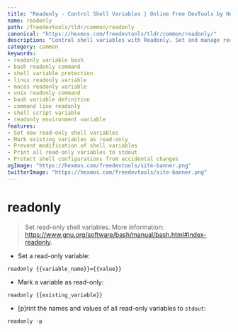 ```yaml
---
title: "Readonly - Control Shell Variables | Online Free DevTools by Hexmos"
name: readonly
path: /freedevtools/tldr/common/readonly
canonical: "https://hexmos.com/freedevtools/tldr/common/readonly/"
description: "Control shell variables with Readonly. Set and manage read-only shell variables to protect critical configurations. Free online tool, no registration required."
category: common
keywords:
- readonly variable bash
- bash readonly command
- shell variable protection
- linux readonly variable
- macos readonly variable
- unix readonly command
- bash variable definition
- command line readonly
- shell script variable
- readonly environment variable
features:
- Set new read-only shell variables
- Mark existing variables as read-only
- Prevent modification of shell variables
- Print all read-only variables to stdout
- Protect shell configurations from accidental changes
ogImage: "https://hexmos.com/freedevtools/site-banner.png"
twitterImage: "https://hexmos.com/freedevtools/site-banner.png"
---
```


# readonly

> Set read-only shell variables.
> More information: <https://www.gnu.org/software/bash/manual/bash.html#index-readonly>.

- Set a read-only variable:

`readonly {{variable_name}}={{value}}`

- Mark a variable as read-only:

`readonly {{existing_variable}}`

- [p]rint the names and values of all read-only variables to `stdout`:

`readonly -p`
